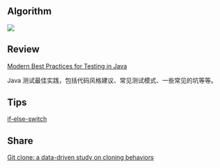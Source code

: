 ## Algorithm

![](https://img-blog.csdnimg.cn/c8387de3b1b14733a1f152e8c33e338c.png)


## Review

[Modern Best Practices for Testing in Java](https://phauer.com/2019/modern-best-practices-testing-java/)

Java 测试最佳实践，包括代码风格建议、常见测试模式、一些常见的坑等等。

## Tips

[if-else-switch](http://blog.cleancoder.com/uncle-bob/2021/03/06/ifElseSwitch.html)

## Share
[Git clone: a data-driven study on cloning behaviors](https://github.blog/2020-12-22-git-clone-a-data-driven-study-on-cloning-behaviors/)